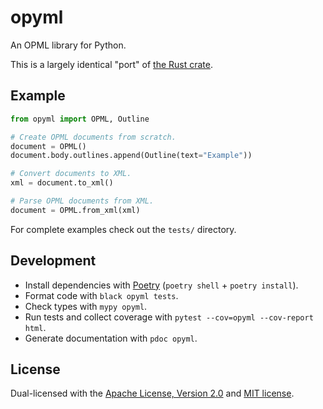 # opyml

An OPML library for Python.

This is a largely identical "port" of [the Rust crate](https://github.com/Holllo/opml).

## Example

```python
from opyml import OPML, Outline

# Create OPML documents from scratch.
document = OPML()
document.body.outlines.append(Outline(text="Example"))

# Convert documents to XML.
xml = document.to_xml()

# Parse OPML documents from XML.
document = OPML.from_xml(xml)
```

For complete examples check out the `tests/` directory.

## Development

* Install dependencies with [Poetry](https://python-poetry.org) (`poetry shell` + `poetry install`).
* Format code with `black opyml tests`.
* Check types with `mypy opyml`.
* Run tests and collect coverage with `pytest --cov=opyml --cov-report html`.
* Generate documentation with `pdoc opyml`.

## License

Dual-licensed with the [Apache License, Version 2.0](https://github.com/Holllo/opyml/blob/main/LICENSE-Apache) and [MIT license](https://github.com/Holllo/opyml/blob/main/LICENSE-MIT).
